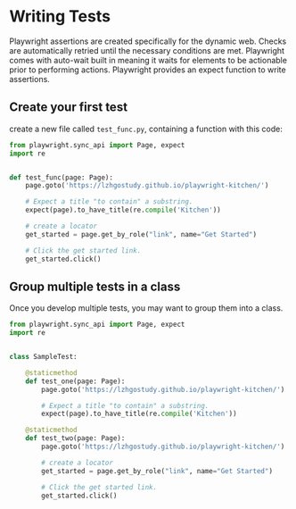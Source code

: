 # Writing Tests

Playwright assertions are created specifically for the dynamic web. Checks are automatically retried until the necessary conditions are met. Playwright comes with auto-wait built in meaning it waits for elements to be actionable prior to performing actions. Playwright provides an expect function to write assertions.

## Create your first test

create a new file called `test_func.py`, containing a function with this code:

```python
from playwright.sync_api import Page, expect
import re


def test_func(page: Page):
    page.goto('https://lzhgostudy.github.io/playwright-kitchen/')

    # Expect a title "to contain" a substring.
    expect(page).to_have_title(re.compile('Kitchen'))

    # create a locator
    get_started = page.get_by_role("link", name="Get Started")

    # Click the get started link.
    get_started.click()
```

## Group multiple tests in a class

Once you develop multiple tests, you may want to group them into a class.

```python
from playwright.sync_api import Page, expect
import re


class SampleTest:

    @staticmethod
    def test_one(page: Page):
        page.goto('https://lzhgostudy.github.io/playwright-kitchen/')

        # Expect a title "to contain" a substring.
        expect(page).to_have_title(re.compile('Kitchen'))

    @staticmethod
    def test_two(page: Page):
        page.goto('https://lzhgostudy.github.io/playwright-kitchen/')

        # create a locator
        get_started = page.get_by_role("link", name="Get Started")

        # Click the get started link.
        get_started.click()

```